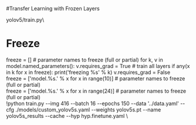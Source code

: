 #Transfer Learning with Frozen Layers

yolov5/train.py\
 # Freeze 
 freeze = []  # parameter names to freeze (full or partial) 
 for k, v in model.named_parameters(): 
     v.requires_grad = True  # train all layers 
     if any(x in k for x in freeze): 
         print('freezing %s' % k) 
         v.requires_grad = False 
\
freeze = ['model.%s.' % x for x in range(10)]  # parameter names to freeze (full or partial)
\
freeze = ['model.%s.' % x for x in range(24)]  # parameter names to freeze (full or partial)
\
!python train.py --img 416 --batch 16 --epochs 150 --data '../data.yaml' --cfg ./models/custom_yolov5s.yaml --weights yolov5s.pt --name yolov5s_results  --cache --hyp hyp.finetune.yaml 
\
